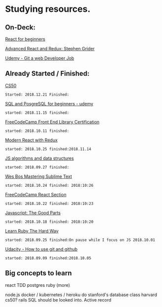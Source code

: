 # Studying resources.

## On-Deck:



[React for beginners](https://reactforbeginners.com/)

[Advanced React and Redux: Stephen Grider](https://www.udemy.com/react-redux-tutorial/)

[Udemy - Git a web Developer Job](https://www.udemy.com/git-a-web-developer-job-mastering-the-modern-workflow/)

## Already Started / Finished:

[CS50](https://courses.edx.org/courses/course-v1:HarvardX+CS50+X/course)

    Started: 2018.12.21 Finished:

[SQL and PosgreSQL for beginners - udemy](https://www.udemy.com/sql-and-postgresql-for-beginners/)
    
    started: 2018.11.15 finished:

[FreeCodeCamp Front End Library Certification](https://learn.freecodecamp.org)
    
    started: 2018.10.11 finished:
    
[Modern React with Redux](https://www.udemy.com/react-redux/)

    started: 2018.10.25 finished:2018.11.14

[JS algorithms and data structures](https://www.udemy.com/js-algorithms-and-data-structures-masterclass)

    started: 2018.09.27 finished:

[Wes Bos Mastering Sublime Text](https://sublimetextbook.com/)

    started: 2018.10.24 finished: 2018:10:26

[FreeCodeCamp React Section](https://learn.freecodecamp.org/front-end-libraries/react/)

    started: 2018.10.22 finished: 2018:10:23

[Javascript: The Good Parts](http://shop.oreilly.com/product/9780596517748.do)

    started: 2018.10.18 finished: 2018:10:20

[Learn Ruby The Hard Way](https://learnrubythehardway.org/)

    started: 2018.09.25 finished:On pause while I focus on JS 2018.10.01

[Udacity - How to use git and github](https://classroom.udacity.com/courses/ud775/)

    started: 2018.09.09 finished:2018.10.05

## Big concepts to learn

react
TDD
postgres
ruby (more)

node.js
docker / kubernetes / heroku
do stanford's database class
harvard cs50?
rails
SQL should be looked into.
Active record
